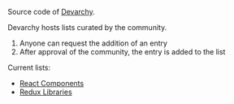 Source code of [Devarchy](http://devarchy.com/).

Devarchy hosts lists curated by the community.
 1. Anyone can request the addition of an entry
 2. After approval of the community, the entry is added to the list

Current lists:
 - [React Components](http://devarchy.com/react-components)
 - [Redux Libraries](http://devarchy.com/redux)
